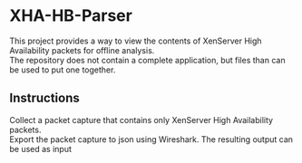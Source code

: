 # XHA-HB-Parser

This project provides a way to view the contents of XenServer High Availability packets for offline analysis.  
The repository does not contain a complete application, but files than can be used to put one together.

## Instructions

Collect a packet capture that contains only XenServer High Availability packets.  
Export the packet capture to json using Wireshark.
The resulting output can be used as input
